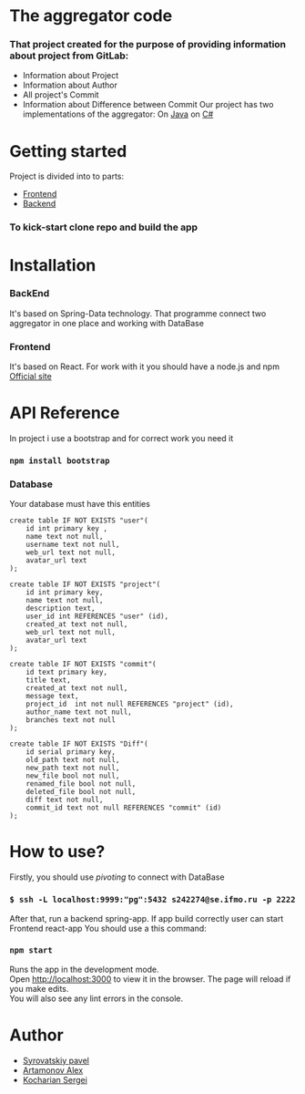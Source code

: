  
# The aggregator code 


### That project created for the purpose of providing information about project from GitLab:
- Information about Project
- Information about Author
- All project's Commit
- Information about Difference between Commit
Our project has two implementations of the aggregator:
On [Java](https://github.com/KACHANIX/Aggregator)
on [C#](https://github.com/ArtamonovAlex/GitLabCrawler)

# Getting started
Project is divided into to parts:
- [Frontend](https://github.com/Pantelonia/Aggregator)
- [Backend](https://github.com/Pantelonia/AggregatorBack)
### To kick-start clone repo and build the app

# Installation
### BackEnd
It's based on Spring-Data technology. That programme connect  two aggregator in one place and working with DataBase
### Frontend
It's based on React. For work with it you should have a node.js and npm [Official site](https://nodejs.org/en/)

# API Reference
In project i use a bootstrap and for correct work you need it
### `npm install bootstrap`
### Database
Your database must have this entities
```
create table IF NOT EXISTS "user"(
	id int primary key ,
	name text not null,
	username text not null,
	web_url text not null,
	avatar_url text
);

create table IF NOT EXISTS "project"(
	id int primary key,
	name text not null,
	description text,
	user_id int REFERENCES "user" (id),
	created_at text not null,
	web_url text not null,
	avatar_url text
);

create table IF NOT EXISTS "commit"(
	id text primary key,
	title text,
	created_at text not null, 
	message text,
	project_id  int not null REFERENCES "project" (id),
	author_name text not null,
	branches text not null
);

create table IF NOT EXISTS "Diff"(
	id serial primary key,
	old_path text not null,
	new_path text not null,
	new_file bool not null,
	renamed_file bool not null,
	deleted_file bool not null,
	diff text not null,
	commit_id text not null REFERENCES "commit" (id)
);
```
# How to use?
Firstly, you should use *pivoting* to connect with DataBase
### `$ ssh -L localhost:9999:"pg":5432 s242274@se.ifmo.ru -p 2222`
After that, run a backend spring-app. If app build correctly user can start Frontend react-app
You should use a this command:
### `npm start`

Runs the app in the development mode.<br>
Open [http://localhost:3000](http://localhost:3000) to view it in the browser.
The page will reload if you make edits.<br>
You will also see any lint errors in the console.

# Author
- [Syrovatskiy pavel](https://github.com/Pantelonia)
- [Artamonov Alex](https://github.com/ArtamonovAlex)
- [Kocharian Sergei](https://github.com/KACHANIX)


